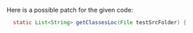 Here is a possible patch for the given code:
```java
  static List<String> getClassesLoc(File testSrcFolder) {
